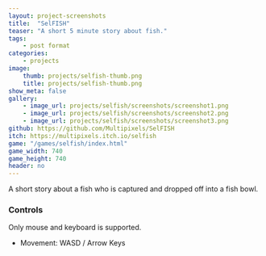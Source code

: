```yaml
---
layout: project-screenshots
title:  "SelFISH"
teaser: "A short 5 minute story about fish."
tags:
    - post format
categories:
    - projects
image:
    thumb: projects/selfish-thumb.png
    title: projects/selfish-thumb.png
show_meta: false
gallery:
    - image_url: projects/selfish/screenshots/screenshot1.png
    - image_url: projects/selfish/screenshots/screenshot2.png
    - image_url: projects/selfish/screenshots/screenshot3.png
github: https://github.com/Multipixels/SelFISH
itch: https://multipixels.itch.io/selfish
game: "/games/selfish/index.html"
game_width: 740
game_height: 740
header: no
---
```


A short story about a fish who is captured and dropped off into a fish bowl.

### Controls

Only mouse and keyboard is supported. 

- Movement: WASD / Arrow Keys 